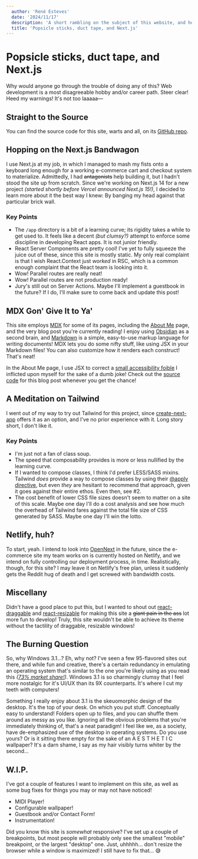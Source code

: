 ```yaml
---
  author: 'René Esteves'
  date: '2024/11/17'
  description: 'A short rambling on the subject of this website, and how it was built.'
  title: 'Popsicle sticks, duct tape, and Next.js'
---
```


# Popsicle sticks, duct tape, and Next.js

Why would anyone go through the trouble of doing any of this? Web development is a most disagreeable hobby and/or career path. Steer clear! Heed my warnings! It's not too laaaaa—

## Straight to the Source

You can find the source code for this site, warts and all, on its [GitHub repo](https://github.com/robobeau/robobeau.com).

## Hopping on the Next.js Bandwagon

I use Next.js at my job, in which I managed to mash my fists onto a keyboard long enough for a working e-commerce cart and checkout system to materialize. Admittedly, I had ~~antagonists~~ help building it, but I hadn't stood the site up from scratch. Since we're working on Next.js 14 for a new project _(started shortly before Vercel announced Next.js 15!)_, I decided to learn more about it the best way I knew: By banging my head against that particular brick wall.

### Key Points

- The `/app` directory is a bit of a learning curve; its rigidity takes a while to get used to. It feels like a decent _(but clumsy?)_ attempt to enforce some discipline in developing React apps. It is not junior friendly.
- React Server Components are pretty cool! I've yet to fully squeeze the juice out of these, since this site is mostly static. My only real complaint is that I wish React.Context just _worked_ in RSC, which is a common enough complaint that the React team is looking into it.
- Wow! Parallel routes are really neat!
- Wow! Parallel routes are not production ready!
- Jury's still out on Server Actions. Maybe I'll implement a guestbook in the future? If I do, I'll make sure to come back and update this post!

## MDX Gon' Give It to Ya'

This site employs [MDX](https://mdxjs.com) for some of its pages, including the [About Me](/about) page, and the very blog post you're currently reading! I enjoy using [Obsidian](https://obsidian.md) as a second brain, and [Markdown](https://www.markdownguide.org) is a simple, easy-to-use markup language for writing documents! MDX lets you do some nifty stuff, like using JSX in your Markdown files! You can also customize how it renders each construct! That's neat!

In the About Me page, I use JSX to correct a [small accessibility foible](https://github.com/robobeau/robobeau.com/blob/main/src/components/AboutMeProgram/about-me.mdx?plain=1#L10) I inflicted upon myself for the sake of a dumb joke! Check out the [source code](https://github.com/robobeau/robobeau.com/blob/main/src/app/blogs/2024/11/17/popsicle-sticks-duct-tape-and-nextjs.md) for this blog post whenever you get the chance!

## A Meditation on Tailwind

I went out of my way to try out Tailwind for this project, since [create-next-app](https://www.npmjs.com/package/create-next-app) offers it as an option, and I've no prior experience with it. Long story short, I don't like it. 

### Key Points

- I'm just not a fan of class soup.
- The speed that composability provides is more or less nullified by the learning curve.
- If I wanted to compose classes, I think I'd prefer LESS/SASS mixins. Tailwind _does_ provide a way to compose classes by using their [@apply directive](https://tailwindcss.com/docs/reusing-styles#extracting-classes-with-apply), but even _they_ are hesitant to recommend that approach, given it goes against their entire ethos. Even then, see #2.
- The cost benefit of lower CSS file sizes doesn't seem to matter on a site of this scale. Maybe one day I'll do a cost analysis and see how much the overhead of Tailwind fares against the total file size of CSS generated by SASS. Maybe one day I'll win the lotto.

## Netlify, huh?

To start, yeah. I intend to look into [OpenNext](https://opennext.js.org) in the future, since the e-commerce site my team works on is currently hosted on Netlify, and we intend on fully controlling our deployment process, in time. Realistically, though, for this site? I may leave it on Netlify's free plan, unless it suddenly gets the Reddit hug of death and I get screwed with bandwidth costs.

## Miscellany

Didn't have a good place to put this, but I wanted to shout out [react-draggable](https://github.com/react-grid-layout/react-draggable) and [react-resizable](https://github.com/react-grid-layout/react-resizable) for making this site a ~~giant pain in the ass~~ lot more fun to develop! Truly, this site wouldn't be able to achieve its theme without the tactility of draggable, resizable windows!

## The Burning Question

So, why Windows 3.1...? Eh, why not? I've seen a few 95-flavored sites out there, and while fun and creative, there's a certain redundancy in emulating an operating system that's similar to the one you're likely using as you read this _([73% market share!](https://en.wikipedia.org/wiki/Usage_share_of_operating_systems))_. Windows 3.1 is so charmingly clumsy that I feel more nostalgic for it's UI/UX than its 9X counterparts. It's where I cut my teeth with computers!

Something I really enjoy about 3.1 is the skeuomorphic design of the desktop. It's the top of your desk. On which you put stuff. Conceptually easy to understand! Folders open up to files, and you can shuffle them around as messy as you like. Ignoring all the obvious problems that you're immediately thinking of, that's a neat paradigm! I feel like we, as a society, have de-emphasized use of the desktop in operating systems. Do you use yours? Or is it sitting there empty for the sake of an A E S T H E T I C wallpaper? It's a darn shame, I say as my hair visibly turns whiter by the second...

## W.I.P.

I've got a couple of features I want to implement on this site, as well as some bug fixes for things you may or may not have noticed!

- MIDI Player!
- Configurable wallpaper!
- Guestbook and/or Contact Form!
- Instrumentation!

Did you know this site is _somewhat_ responsive? I've set up a couple of breakpoints, but most people will probably only see the smallest "mobile" breakpoint, or the largest "desktop" one. Just, uhhhhh... don't resize the browser while a window is maximized! I still have to fix that... 😅